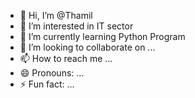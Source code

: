 - 👋 Hi, I’m @Thamil
- 👀 I’m interested in IT sector
- 🌱 I’m currently learning Python Program
- 💞️ I’m looking to collaborate on ...
- 📫 How to reach me ...
- 😄 Pronouns: ...
- ⚡ Fun fact: ...

<!---
Thamil5/Thamil5 is a ✨ special ✨ repository because its `README.md` (this file) appears on your GitHub profile.
You can click the Preview link to take a look at your changes.
--->

